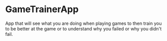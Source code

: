 # GameTrainerApp
App that will see what you are doing when playing games to then train you to be better at the game or to understand why you failed or why you didn't fail.
